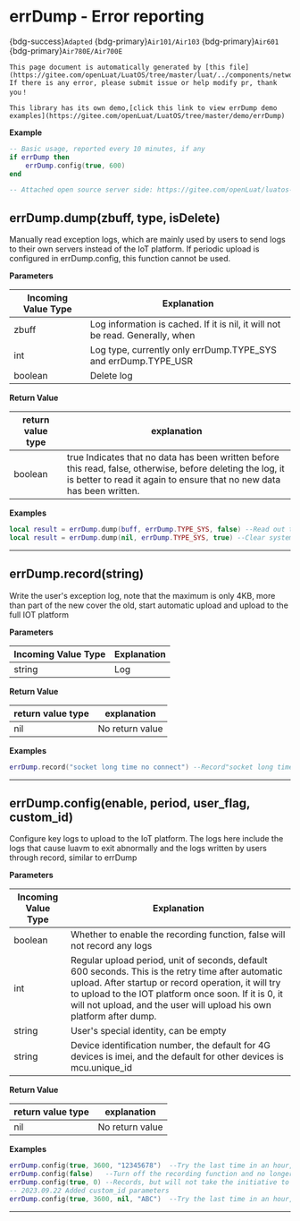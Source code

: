# errDump - Error reporting

{bdg-success}`Adapted` {bdg-primary}`Air101/Air103` {bdg-primary}`Air601` {bdg-primary}`Air780E/Air700E`

```{note}
This page document is automatically generated by [this file](https://gitee.com/openLuat/LuatOS/tree/master/luat/../components/network/errdump/luat_lib_errdump.c). If there is any error, please submit issue or help modify pr, thank you！
```

```{tip}
This library has its own demo,[click this link to view errDump demo examples](https://gitee.com/openLuat/LuatOS/tree/master/demo/errDump)
```

**Example**

```lua
-- Basic usage, reported every 10 minutes, if any
if errDump then
    errDump.config(true, 600)
end

-- Attached open source server side: https://gitee.com/openLuat/luatos-devlog

```

## errDump.dump(zbuff, type, isDelete)



Manually read exception logs, which are mainly used by users to send logs to their own servers instead of the IoT platform. If periodic upload is configured in errDump.config, this function cannot be used.

**Parameters**

|Incoming Value Type | Explanation|
|-|-|
|zbuff|Log information is cached. If it is nil, it will not be read. Generally, when|
|int|Log type, currently only errDump.TYPE_SYS and errDump.TYPE_USR|
|boolean|Delete log|

**Return Value**

|return value type | explanation|
|-|-|
|boolean|true Indicates that no data has been written before this read, false, otherwise, before deleting the log, it is better to read it again to ensure that no new data has been written.|

**Examples**

```lua
local result = errDump.dump(buff, errDump.TYPE_SYS, false) --Read out the exception log recorded by the system
local result = errDump.dump(nil, errDump.TYPE_SYS, true) --Clear system-logged exception logs

```

---

## errDump.record(string)



Write the user's exception log, note that the maximum is only 4KB, more than part of the new cover the old, start automatic upload and upload to the full IOT platform

**Parameters**

|Incoming Value Type | Explanation|
|-|-|
|string|Log|

**Return Value**

|return value type | explanation|
|-|-|
|nil|No return value|

**Examples**

```lua
errDump.record("socket long time no connect") --Record"socket long time no connect"

```

---

## errDump.config(enable, period, user_flag, custom_id)



Configure key logs to upload to the IoT platform. The logs here include the logs that cause luavm to exit abnormally and the logs written by users through record, similar to errDump

**Parameters**

|Incoming Value Type | Explanation|
|-|-|
|boolean|Whether to enable the recording function, false will not record any logs|
|int|Regular upload period, unit of seconds, default 600 seconds. This is the retry time after automatic upload. After startup or record operation, it will try to upload to the IOT platform once soon. If it is 0, it will not upload, and the user will upload his own platform after dump.|
|string|User's special identity, can be empty|
|string|Device identification number, the default for 4G devices is imei, and the default for other devices is mcu.unique_id|

**Return Value**

|return value type | explanation|
|-|-|
|nil|No return value|

**Examples**

```lua
errDump.config(true, 3600, "12345678")	--Try the last time in an hour, and it will be attached after imei when uploading.12345678
errDump.config(false)	--Turn off the recording function and no longer upload it.
errDump.config(true, 0)	--Records, but will not take the initiative to upload, by the user to achieve the upload function
-- 2023.09.22 Added custom_id parameters
errDump.config(true, 3600, nil, "ABC")	--Try the last time in an hour, use a custom device ID when uploading ABC

```

---

